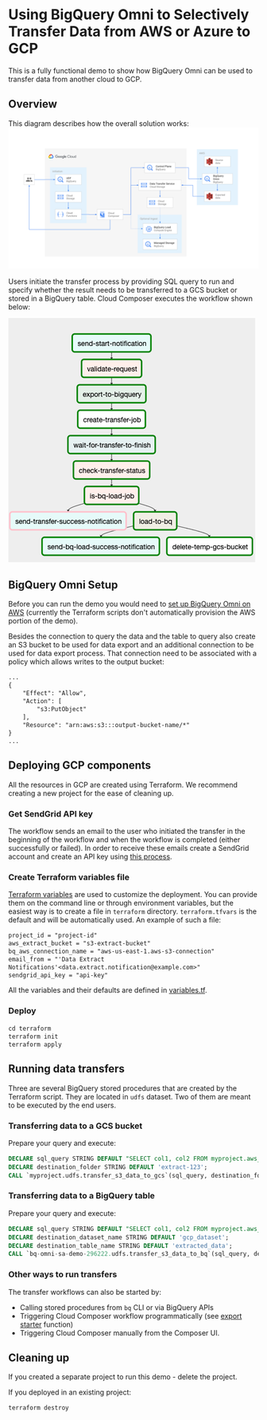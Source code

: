 # Using BigQuery Omni to Selectively Transfer Data from AWS or Azure to GCP

This is a fully functional demo to show how BigQuery Omni can be used to transfer data from another cloud to GCP.

## Overview
This diagram describes how the overall solution works:
![Solution Diagram](/docs/BigQuery%20Omni%20Selective%20Migration.svg)

Users initiate the transfer process by providing SQL query to run and specify whether the result
needs to be transferred to a GCS bucket or stored in a BigQuery table. Cloud Composer executes
the workflow shown below:

![Workflowo Diagram](/docs/Transfer%20Workflow.png)

## BigQuery Omni Setup
Before you can run the demo you would need to [set up BigQuery Omni on AWS](https://cloud.google.com/bigquery-omni/docs/aws/create-connection) (currently the Terraform scripts don't
automatically provision the AWS portion of the demo).

Besides the connection to query the data and the table to query also create an S3 bucket to be used for data export and an additional
connection to be used for data export process. That connection need to be associated with a policy which allows writes to the output bucket:
```.env
...        
{
    "Effect": "Allow",
    "Action": [
        "s3:PutObject"
    ],
    "Resource": "arn:aws:s3:::output-bucket-name/*"
}
...
```

## Deploying GCP components
All the resources in GCP are created using Terraform. We recommend creating a new project for the ease of cleaning up.

### Get SendGrid API key
The workflow sends an email to the user who initiated the transfer in the beginning of the workflow and when the workflow is completed (either successfully or failed).
In order to receive these emails create a SendGrid account and create an API key using [this process](https://cloud.google.com/composer/docs/how-to/managing/creating#configuring_sendgrid_email_services).

### Create Terraform variables file
[Terraform variables](https://www.terraform.io/docs/configuration/variables.html) are used to customize the deployment. 
You can provide them on the command line or through environment variables, but the easiest way is to create a file in `terraform` directory. 
`terraform.tfvars` is the default and will be automatically used.
An example of such a file:
```hcl-terraform
project_id = "project-id"
aws_extract_bucket = "s3-extract-bucket"
bq_aws_connection_name = "aws-us-east-1.aws-s3-connection"
email_from = "'Data Extract Notifications'<data.extract.notification@example.com>"
sendgrid_api_key = "api-key"
``` 
All the variables and their defaults are defined in [variables.tf](terraform/variables.tf).

### Deploy
```.env
cd terraform
terraform init
terraform apply
```

## Running data transfers
Three are several BigQuery stored procedures that are created by the Terraform script. They are located in `udfs` dataset.
Two of them are meant to be executed by the end users.

### Transferring data to a GCS bucket
Prepare your query and execute:
```.sql
DECLARE sql_query STRING DEFAULT "SELECT col1, col2 FROM myproject.aws_dataset.table1 WHERE col3 = 'my criteria'";
DECLARE destination_folder STRING DEFAULT 'extract-123';
CALL `myproject.udfs.transfer_s3_data_to_gcs`(sql_query, destination_folder);
```
### Transferring data to a BigQuery table
Prepare your query and execute:
```sql
DECLARE sql_query STRING DEFAULT "SELECT col1, col2 FROM myproject.aws_dataset.table1 WHERE col3 = 'my criteria'";
DECLARE destination_dataset_name STRING DEFAULT 'gcp_dataset';
DECLARE destination_table_name STRING DEFAULT 'extracted_data';
CALL `bq-omni-sa-demo-296222.udfs.transfer_s3_data_to_bq`(sql_query, destination_dataset_name, destination_table_name);
```
### Other ways to run transfers
The transfer workflows can also be started by:
* Calling stored procedures from `bq` CLI or via BigQuery APIs
* Triggering Cloud Composer workflow programmatically (see [export starter](functions/export-starter) function)
* Triggering Cloud Composer manually from the Composer UI.

## Cleaning up
If you created a separate project to run this demo - delete the project.

If you deployed in an existing project:
```.env
terraform destroy
```